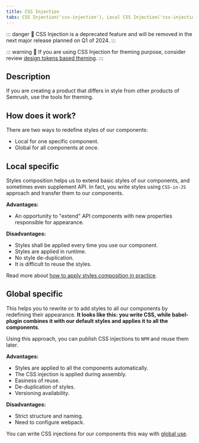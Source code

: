 ```yaml
---
title: CSS Injection
tabs: CSS Injection('css-injection'), Local CSS Injection('css-injection-local'), Global CSS Injection('css-injection-global')
---
```


::: danger
:rotating_light: CSS Injection is a deprecated feature and will be removed in the next major release planned on Q1 of 2024.
:::

::: warning
:rotating_light: If you are using CSS Injection for theming purpose, consider review [design tokens based theming](/style/design-tokens/design-tokens#themes).
:::

## Description

If you are creating a product that differs in style from other products of Semrush, use the tools for theming.

## How does it work?

There are two ways to redefine styles of our components:

* Local for one specific component.
* Global for all components at once.

## Local specific

Styles composition helps us to extend basic styles of our components, and sometimes even supplement API. In fact, you write styles using `CSS-in-JS` approach and transfer them to our components.

**Advantages:**

* An opportunity to "extend" API components with new properties responsible for appearance.

**Disadvantages:**

* Styles shall be applied every time you use our component.
* Styles are applied in runtime.
* No style de-duplication.
* It is difficult to reuse the styles.

Read more about [how to apply styles composition in practice](/style/css-injection/css-injection-local).

## Global specific

This helps you to rewrite or to add styles to all our components by redefining their appearance. **It looks like this: you write CSS, while babel-plugin combines it with our default styles and applies it to all the components**.

Using this approach, you can publish CSS injections to `NPM` and reuse them later.

**Advantages:**

* Styles are applied to all the components automatically.
* The CSS injection is applied during assembly.
* Easiness of reuse.
* De-duplication of styles.
* Versioning availability.

**Disadvantages:**

* Strict structure and naming.
* Need to configure webpack.

You can write CSS injections for our components this way with [global use](/style/css-injection/css-injection-global).
